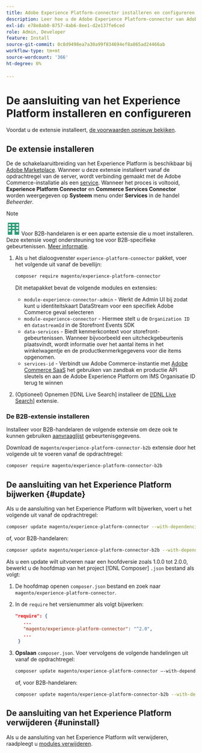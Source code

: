 ```yaml
---
title: Adobe Experience Platform-connector installeren en configureren vanuit Adobe Commerce
description: Leer hoe u de Adobe Experience Platform-connector van Adobe Commerce installeert, configureert, bijwerkt en verwijdert.
exl-id: e78e8ab0-8757-4ab6-8ee1-d2e137fe6ced
role: Admin, Developer
feature: Install
source-git-commit: 0c8d9498ea7a30a99f834694ef8a865ad24466ab
workflow-type: tm+mt
source-wordcount: '366'
ht-degree: 0%

---
```


# De aansluiting van het Experience Platform installeren en configureren

Voordat u de extensie installeert, [de voorwaarden opnieuw bekijken](overview.md#prereqs).

## De extensie installeren

De de schakelaaruitbreiding van het Experience Platform is beschikbaar bij [Adobe Marketplace](https://commercemarketplace.adobe.com/magento-experience-platform-connector.html). Wanneer u deze extensie installeert vanaf de opdrachtregel van de server, wordt verbinding gemaakt met de Adobe Commerce-installatie als een [service](../landing/saas.md). Wanneer het proces is voltooid, **Experience Platform Connector** en **Commerce Services Connector** worden weergegeven op **Systeem** menu onder **Services** in de handel _Beheerder_.

>[!NOTE]
>
>![B2B voor Adobe Commerce](../assets/b2b.svg) Voor B2B-handelaren is er een aparte extensie die u moet installeren. Deze extensie voegt ondersteuning toe voor B2B-specifieke gebeurtenissen. [Meer informatie](#install-the-b2b-extension).


1. Als u het dialoogvenster `experience-platform-connector` pakket, voer het volgende uit vanaf de bevellijn:

   ```bash
   composer require magento/experience-platform-connector
   ```

   Dit metapakket bevat de volgende modules en extensies:

   * `module-experience-connector-admin` - Werkt de Admin UI bij zodat kunt u identiteitskaart DataStream voor een specifiek Adobe Commerce geval selecteren
   * `module-experience-connector` - Hiermee stelt u de `Organization ID` en `datastreamId` in de Storefront Events SDK
   * `data-services` - Biedt kenmerkcontext voor storefront-gebeurtenissen. Wanneer bijvoorbeeld een uitcheckgebeurtenis plaatsvindt, wordt informatie over het aantal items in het winkelwagentje en de productkenmerkgegevens voor die items opgenomen.
   * `services-id` - Verbindt uw Adobe Commerce-instantie met [Adobe Commerce SaaS](../landing/saas.md) het gebruiken van zandbak en productie API sleutels en aan de Adobe Experience Platform om IMS Organisatie ID terug te winnen

1. (Optioneel) Opnemen [!DNL Live Search] installeer de [[!DNL Live Search]](../live-search/install.md) extensie.

### De B2B-extensie installeren

Installeer voor B2B-handelaren de volgende extensie om deze ook te kunnen gebruiken [aanvraaglijst](events.md#b2b-events) gebeurtenisgegevens.

Download de `magento/experience-platform-connector-b2b` extensie door het volgende uit te voeren vanaf de opdrachtregel:

```bash
composer require magento/experience-platform-connector-b2b
```

## De aansluiting van het Experience Platform bijwerken {#update}

Als u de aansluiting van het Experience Platform wilt bijwerken, voert u het volgende uit vanaf de opdrachtregel:

```bash
composer update magento/experience-platform-connector --with-dependencies
```

of, voor B2B-handelaren:

```bash
composer update magento/experience-platform-connector-b2b --with-dependencies
```

Als u een update wilt uitvoeren naar een hoofdversie zoals 1.0.0 tot 2.0.0, bewerkt u de hoofdmap van het project [!DNL Composer] `.json` bestand als volgt:

1. De hoofdmap openen `composer.json` bestand en zoek naar `magento/experience-platform-connector`.

1. In de `require` het versienummer als volgt bijwerken:

   ```json
   "require": {
      ...
      "magento/experience-platform-connector": "^2.0",
      ...
    }
   ```

1. **Opslaan** `composer.json`. Voer vervolgens de volgende handelingen uit vanaf de opdrachtregel:

   ```bash
   composer update magento/experience-platform-connector –-with-dependencies
   ```

   of, voor B2B-handelaren:

   ```bash
   composer update magento/experience-platform-connector-b2b --with-dependencies
   ```

## De aansluiting van het Experience Platform verwijderen {#uninstall}

Als u de aansluiting van het Experience Platform wilt verwijderen, raadpleegt u [modules verwijderen](https://experienceleague.adobe.com/docs/commerce-operations/installation-guide/tutorials/uninstall-modules.html).
